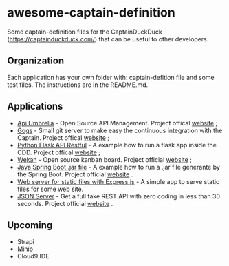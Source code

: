 # awesome-captain-definition
Some captain-definition files for the CaptainDuckDuck (https://captainduckduck.com/) that can be useful to other developers.

## Organization
Each application has your own folder with: captain-defition file and some test files. The instructions are in the README.md.

## Applications
* [Api Umbrella](api-umbrella/)  - Open Source API Management. Project offical [website](https://apiumbrella.io/) ;
* [Gogs](gogs/) - Small git server to make easy the continuous integration with the Captain. Project offical [website](https://gogs.io/) ;
* [Python Flask API Restful](python/) - A example how to run a flask app inside the CDD. Project offical [website](http://flask.pocoo.org/) ;
* [Wekan](wekan/) - Open source kanban board. Project official [website](https://wekan.github.io/) ;
* [Java Spring Boot .jar file](java/) - A example how to run a .jar file generante by the Spring Boot. Project official [website]( https://spring.io/guides/gs/spring-boot/) .
* [Web server for static files with Express.js](static-server/) - A simple app to serve static files for some web site.
* [JSON Server](static-server/) - Get a full fake REST API with zero coding in less than 30 seconds. Project official [website]( https://github.com/typicode/json-server) .

## Upcoming
* Strapi
* Minio
* Cloud9 IDE
